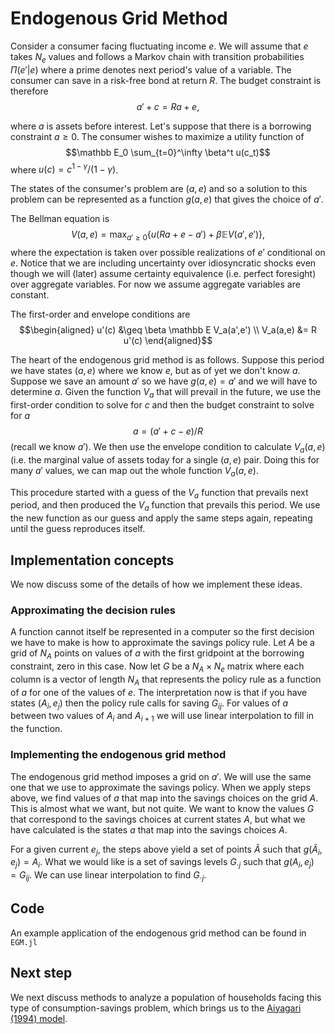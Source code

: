 

Endogenous Grid Method
==================================


Consider a consumer facing fluctuating income $e$. We will assume that $e$ takes $N_e$ values and follows a Markov chain with transition probabilities $\Pi(e'|e)$ where a prime
denotes next period's value of a variable.  The consumer can save in a risk-free bond at return $R$. The budget constraint is therefore
$$  a' + c = R a + e,$$

where $a$ is assets before interest.  Let's suppose that there is a borrowing constraint $a \geq 0.$ The consumer wishes to maximize a utility function of
$$\mathbb E_0 \sum_{t=0}^\infty \beta^t u(c_t)$$
where $u(c) = c^{1-\gamma}/(1-\gamma)$.

The states of the consumer's problem are $(a,e)$ and so a solution to this problem can be represented as a function $g(a,e)$ that gives the choice of $a'$.

The Bellman equation is
$$V(a,e) = \max_{a'\geq 0} \left\{ u(Ra  + e - a') + \beta \mathbb E V(a',e') \right\},$$
where the expectation is taken over possible realizations of $e'$ conditional on $e$.  Notice that we are including uncertainty over idiosyncratic shocks even though we will (later) assume certainty equivalence (i.e. perfect foresight) over aggregate variables. For now we assume aggregate variables are constant.


The first-order and envelope conditions are
$$\begin{aligned}
u'(c) &\geq \beta  \mathbb E V_a(a',e') \\
V_a(a,e) &= R u'(c)
\end{aligned}$$


The heart of the endogenous grid method is as follows.  Suppose this period we have states $(a,e)$ where we know $e$, but as of 
yet we don't know $a$. Suppose we save an amount $a'$ so we have $g(a,e) = a'$ and we will have to determine $a$. Given  the function $V_a$ that will prevail in the future, we use the first-order condition to solve for $c$ and then the budget constraint to solve for $a$
$$a = (a' +c - e)/R$$
(recall we know $a'$). We then use the envelope condition to calculate $V_a(a,e)$ (i.e. the marginal value of assets today for a single $(a,e)$ pair. Doing this for many $a'$ values, we can map out the whole function $V_a(a,e)$. 

This procedure started with a guess of the $V_a$ function that prevails next period, and then produced the $V_a$ function that prevails this period. We use the new function as our guess and apply the same steps again, repeating until the guess reproduces itself.



## Implementation concepts


We now discuss some of the details of how we implement these ideas.

### Approximating the decision rules


A function cannot itself be represented in a computer so the first decision we have to make is how to approximate the savings policy rule.
Let $A$ be a grid of $N_A$ points on values of $a$ with the first gridpoint at the borrowing constraint, zero in this case. 
Now let $G$ be a $N_A \times N_e$ matrix where each column is a vector of length $N_A$ that represents the policy rule as a function of $a$ for one of the values of $e$.
The interpretation now is that if you have states $(A_{i},e_j)$ then the policy rule calls for saving $G_{ij}$.  For values of $a$ between two values of $A_{i}$ and $A_{i+1}$ we will use linear interpolation to fill in the function.

###  Implementing the endogenous grid method


The endogenous grid method imposes a grid on $a'$. We will use the same one that we use to approximate the savings policy. When we apply steps above, we find values of $a$ that map into the savings choices on the grid $A$. This is almost what we want,
but not quite. We want to know the values $G$ that correspond to the savings choices at current states $A$, but what we have calculated is the 
states $a$ that map into the savings choices $A$. 

For a given current $e_j$, the steps above yield a set of points $\tilde A$ such that $g(\tilde A_i,e_j) = A_i$. What we would like is a set of savings levels $G_{\cdot j}$ such that $g(A_i,e_j) = G_{ij}$.  We can use linear interpolation to find  $G_{\cdot j}$.

## Code 

An example application of the endogenous grid method can be found in `EGM.jl`

## Next step

We next discuss methods to analyze a population of households facing this type of consumption-savings problem, which brings us to the [Aiyagari (1994) model](Aiyagari.html).